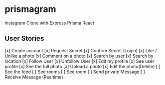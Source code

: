 # prismagram

Instagram Clone with Express Prisma React

## User Stories

[x] Create account
[x] Request Secret
[x] Confirm Secret (Login)
[x] Like / Unlike a photo
[x] Comment on a photo
[x] Search by user
[x] Search by location
[x] Follow User
[x] Unfollow User
[x] Edit my profile
[x] See user profile
[x] See the full photo
[x] Upload a photo
[x] Edit the photo(Delete)
[ ] See the feed
[ ] See rooms
[ ] See room
[ ] Send private Message
[ ] Receive Message (Realtime)
